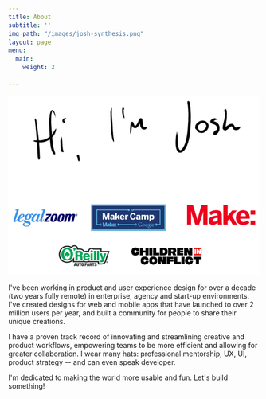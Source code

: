 ```yaml
---
title: About
subtitle: ''
img_path: "/images/josh-synthesis.png"
layout: page
menu:
  main:
    weight: 2

---
```

![](/images/hithere.png)

I've been working in product and user experience design for over a decade (two years fully remote) in enterprise, agency and start-up environments. I've created designs for web and mobile apps that have launched to over 2 million users per year, and built a community for people to share their unique creations.  
  
I have a proven track record of innovating and streamlining creative and product workflows, empowering teams to be more efficient and allowing for greater collaboration. I wear many hats: professional mentorship, UX, UI, product strategy -- and can even speak developer.  
  
I'm dedicated to making the world more usable and fun. Let's build something!